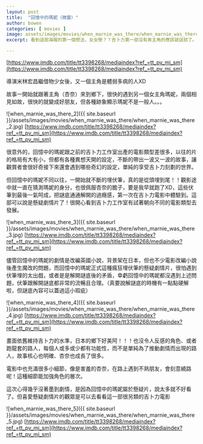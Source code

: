 ```yaml
---
layout: post
title:  "回憶中的瑪妮（微雷）"
author: bowen
categories: [ movies ]
image: assets/images/movies/when_marnie_was_there/when_marnie_was_there_1.jpg
excerpt: 看到這部海報的第一個想法，女女戀？？吉卜力第一部沒有男主角的應該就這部了。

---
```



[https://www.imdb.com/title/tt3398268/mediaindex?ref_=tt_pv_mi_sm](https://www.imdb.com/title/tt3398268/mediaindex?ref_=tt_pv_mi_sm)

導演米林宏昌繼借物少女後，又一個主角是體弱多病的人XD

故事一開始就跟著主角（杏奈）來到鄉下，很快的遇到另一個女主角瑪妮，兩個相見如故，很快的就變成好朋友，但各種跡象顯示瑪妮不是一般人。。。

![when_marnie_was_there_2]({{ site.baseurl }}/assets/images/movies/when_marnie_was_there/when_marnie_was_there_2.jpg)
[https://www.imdb.com/title/tt3398268/mediaindex?ref_=tt_pv_mi_sm](https://www.imdb.com/title/tt3398268/mediaindex?ref_=tt_pv_mi_sm)

很意外的，回憶中的瑪妮跟之前的吉卜力工作室出產的電影類型差很多，以往的片的格局有大有小，但都有各種異想天開的設定，不斷的帶出一波又一波的故事，讓觀賞者會很好奇接下來還會遇到哪些奇幻的設定，單純的享受吉卜力刻劃的世界。

但回憶中的瑪妮不同以往，一開始就不斷的埋伏筆，真的是從頭埋到尾！！觀影途中就一直在猜測瑪妮的身分，也很佩服杏奈的膽子，要是我早就跑了XD，這些伏筆到最後一氣呵成，把謎底通通解開的過癮感，第一次在吉卜力電影中體驗到。這部可以說是懸疑劇情片了！很開心看到吉卜力工作室有試著朝向不同的電影類型去發展。

![when_marnie_was_there_3]({{ site.baseurl }}/assets/images/movies/when_marnie_was_there/when_marnie_was_there_3.jpg)
[https://www.imdb.com/title/tt3398268/mediaindex?ref_=tt_pv_mi_sm](https://www.imdb.com/title/tt3398268/mediaindex?ref_=tt_pv_mi_sm)

儘管回憶中的瑪妮的劇情是改編英國小說，背景架在日本，但也不少電影改編小說後產生魔改的問題，而回憶中的瑪妮正式這種瘋狂埋伏筆的懸疑劇情片，很怕遇到伏筆埋的太出戲，或者是是解開謎底後的矛盾，幸虧回憶中的瑪妮都沒遇到上述問題，伏筆跟解開謎底都非常的流暢且合理。（真要說解謎底的時機有一點點硬解啦，但謎底內容可以蓋過這小瑕疵）

![when_marnie_was_there_4]({{ site.baseurl }}/assets/images/movies/when_marnie_was_there/when_marnie_was_there_4.jpg)
[https://www.imdb.com/title/tt3398268/mediaindex?ref_=tt_pv_mi_sm](https://www.imdb.com/title/tt3398268/mediaindex?ref_=tt_pv_mi_sm)

畫面依舊維持吉卜力的水準，日本的鄉下好美阿！！！也沒令人反感的角色、或者跑龍套的路人，每個人或多或少都有功能性，而不是單純為了推動劇情而出現的路人，故事核心也明確、杏奈也成長了很多。

電影中也充滿很多小細節，像是害羞的杏奈，在路上遇到不熟朋友，會刻意繞路呢！這種細節能加強角色的層次。

這次心得幾乎沒著墨到劇情，是因為回憶中的瑪妮屬於懸疑片，說太多就不好看了。但喜愛懸疑劇情片的觀眾是可以去看看這一部很另類的吉卜力電影

![when_marnie_was_there_5]({{ site.baseurl }}/assets/images/movies/when_marnie_was_there/when_marnie_was_there_5.jpg)
[https://www.imdb.com/title/tt3398268/mediaindex?ref_=tt_pv_mi_sm](https://www.imdb.com/title/tt3398268/mediaindex?ref_=tt_pv_mi_sm)